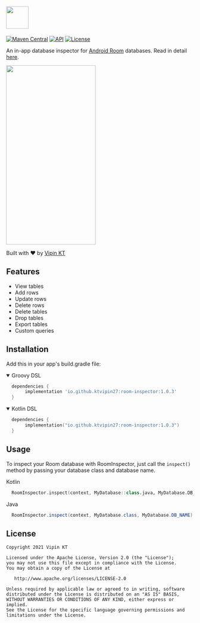 # <img src="https://github.com/ktvipin27/RoomInspector/blob/master/preview/RoomInspector (1).png?raw=true" height="60" />

[![Maven Central](https://maven-badges.herokuapp.com/maven-central/io.github.ktvipin27/room-inspector/badge.svg)](https://maven-badges.herokuapp.com/maven-central/io.github.ktvipin27/room-inspector) 
[![API](https://img.shields.io/badge/API-19%2B-brightgreen.svg?style=flat)](https://android-arsenal.com/api?level=19) [![License](https://img.shields.io/badge/License-Apache%202.0-blue.svg)](https://github.com/zerobranch/android-remote-debugger/blob/master/LICENSE)

An in-app database inspector for [Android Room](https://developer.android.com/topic/libraries/architecture/room) databases.
Read in detail [here](https://medium.com/@ktvipin27/inspect-your-room-database-with-room-inspector-b8d961bf311d).

<img src="https://github.com/ktvipin27/RoomInspector/blob/master/preview/preview.gif?raw=true" width="240" height="480" />

Built with ❤︎ by [Vipin KT](https://twitter.com/ktvipin27)

## Features

* View tables
* Add rows
* Update rows
* Delete rows
* Delete tables
* Drop tables
* Export tables
* Custom queries

## Installation

Add this in your app's build.gradle file:

<details open>
<summary>Groovy DSL</summary>
  
```groovy
  dependencies {
       implementation 'io.github.ktvipin27:room-inspector:1.0.3'
  }
```

</details>
<details open>
<summary>Kotlin DSL</summary>
  
```kotlin
  dependencies {
       implementation("io.github.ktvipin27:room-inspector:1.0.3")
  }
```

</details>

## Usage

To inspect your Room database with RoomInspector, just call the `inspect()` method by passing your database class and database name.

Kotlin
```kotlin
  RoomInspector.inspect(context, MyDatabase::class.java, MyDatabase.DB_NAME)
```

Java
```java
  RoomInspector.inspect(context, MyDatabase.class, MyDatabase.DB_NAME)
```

## License    

    Copyright 2021 Vipin KT

    Licensed under the Apache License, Version 2.0 (the "License");
    you may not use this file except in compliance with the License.
    You may obtain a copy of the License at

       http://www.apache.org/licenses/LICENSE-2.0

    Unless required by applicable law or agreed to in writing, software
    distributed under the License is distributed on an "AS IS" BASIS,
    WITHOUT WARRANTIES OR CONDITIONS OF ANY KIND, either express or implied.
    See the License for the specific language governing permissions and
    limitations under the License.
